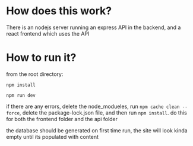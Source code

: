 # How does this work?

There is an nodejs server running an express API in the backend, and a react frontend which uses the API

# How to run it?

from the root directory:

`npm install`

`npm run dev`

if there are any errors, delete the node_modueles, run `npm cache clean --force`, delete the package-lock.json file, and then run `npm install`. do this for both the frontend folder and the api folder

the database should be generated on first time run, the site will look kinda empty until its populated with content
